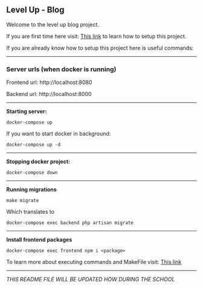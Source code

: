 ## Level Up - Blog
Welcome to the level up blog project.

If you are first time here visit:
<a href="https://www.notion.so/How-to-setup-Docker-e095fa4f176d4435919ef1c82f80e03e">This link</a> to learn how to setup this project.

If you are already know how to setup this project here is useful commands:

---

### Server urls (when docker is running)
Frontend url: http://localhost:8080

Backend url: http://localhost:8000

---
<strong>Starting server:</strong>
```
docker-compose up
```
If you want to start docker in background:
```
docker-compose up -d
```

-----
<strong>Stopping docker project:</strong>
```
docker-compose down
```
---
<strong>Running migrations</strong>
```
make migrate
```
Which translates to
```
docker-compose exec backend php artisan migrate
```
----
<strong>Install frontend packages</strong>
```
docker-compose exec frontend npm i <package>
```

To learn more about executing commands and MakeFile visit: <a href="https://supreme-gold-b6b.notion.site/Executing-commands-4e10d50133314751a27ceb80ef1d0de5">This link</a>

----
<i>THIS README FILE WILL BE UPDATED HOW DURING THE SCHOOL</i>